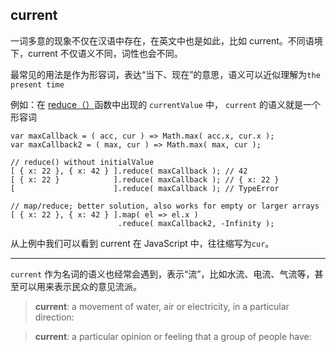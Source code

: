 

## current 

一词多意的现象不仅在汉语中存在，在英文中也是如此，比如 current。不同语境下，current 不仅语义不同，词性也会不同。

最常见的用法是作为形容词，表达“当下、现在”的意思，语义可以近似理解为`the present time`

例如：在 [reduce（）][1]函数中出现的 `currentValue` 中， `current` 的语义就是一个形容词


```
var maxCallback = ( acc, cur ) => Math.max( acc.x, cur.x );
var maxCallback2 = ( max, cur ) => Math.max( max, cur );

// reduce() without initialValue
[ { x: 22 }, { x: 42 } ].reduce( maxCallback ); // 42
[ { x: 22 }            ].reduce( maxCallback ); // { x: 22 }
[                      ].reduce( maxCallback ); // TypeError

// map/reduce; better solution, also works for empty or larger arrays
[ { x: 22 }, { x: 42 } ].map( el => el.x )
                        .reduce( maxCallback2, -Infinity );

```
从上例中我们可以看到 current 在 JavaScript 中，往往缩写为`cur`。

---

`current` 作为名词的语义也经常会遇到，表示“流”，比如水流、电流、气流等，甚至可以用来表示民众的意见流派。

> **current**: a movement of water, air or electricity, in a particular direction:

> **current**: a particular opinion or feeling that a group of people have:



[1]: https://developer.mozilla.org/en-US/docs/Web/JavaScript/Reference/Global_Objects/Array/reduce


